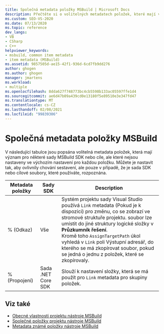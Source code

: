 ```yaml
---
title: Společná metadata položky MSBuild | Microsoft Docs
description: Přečtěte si o volitelných metadatech položek, které mají význam pro některé sady MSBuild SDK nebo cíle, ale nejsou nastaveny ve výchozím nastavení pro každou položku.
ms.custom: SEO-VS-2020
ms.date: 07/13/2020
ms.topic: reference
dev_langs:
- VB
- CSharp
- C++
helpviewer_keywords:
- msbuild, common item metadata
- item metadata (MSBuild)
ms.assetid: 9857505d-ae15-42f1-936d-6cd7fb9dd276
author: ghogen
ms.author: ghogen
manager: jmartens
ms.workload:
- multiple
ms.openlocfilehash: 8dda627f748773bc4cb5598b133ac05597ffe1d4
ms.sourcegitcommit: ae6d47b09a439cd0e13180f5e89510e3e347fd47
ms.translationtype: MT
ms.contentlocale: cs-CZ
ms.lasthandoff: 02/08/2021
ms.locfileid: "99839306"
---
```

# <a name="common-msbuild-item-metadata"></a>Společná metadata položky MSBuild

V následující tabulce jsou popsána volitelná metadata položek, která mají význam pro některé sady MSBuild SDK nebo cíle, ale které nejsou nastaveny ve výchozím nastavení pro každou položku. Můžete je nastavit tak, aby ovlivnily chování sestavení, ale pouze v případě, že je sada SDK nebo cílové soubory, které používáte, rozpoznána.

| Metadata položky | Sady SDK | Description |
|---------------| ------- | -------------|
|% (Odkaz)| Vše |Systém projektu sady Visual Studio používá `Link` metadata (Pokud je k dispozici) pro změnu, co se zobrazí ve stromové struktuře projektu. soubor lze umístit do jiné struktury logické složky v **Průzkumník řešení**.<br />Kromě toho `AssignTargetPath` úkol vyhledá v `Link` poli Výstupní adresář, do kterého se má zkopírovat soubor, pokud se jedná o jednu z položek, které se zkopírovaly.|
|% (Propojení)| Sada .NET Core SDK | Slouží k nastavení složky, která se má použít pro `Link` metadata pro skupiny položek. |

## <a name="see-also"></a>Viz také

- [Obecné vlastnosti projektu nástroje MSBuild](../msbuild/common-msbuild-project-properties.md)
- [Společné položky projektu nástroje MSBuild](../msbuild/common-msbuild-project-items.md)
- [Metadata známé položky nástroje MSBuild](msbuild-well-known-item-metadata.md)